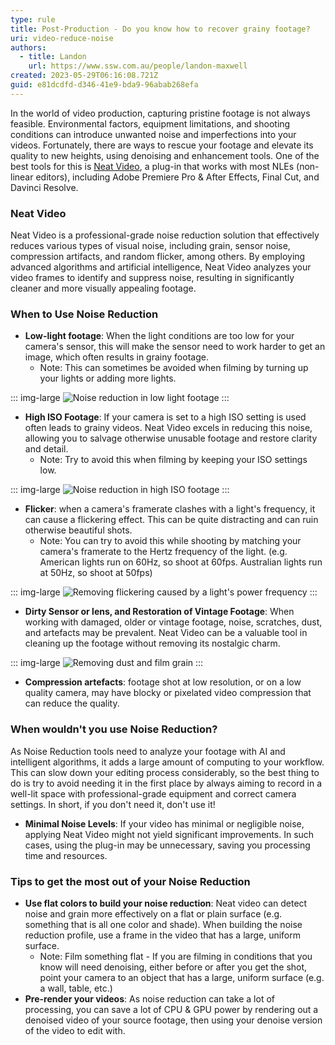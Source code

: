 ```yaml
---
type: rule
title: Post-Production - Do you know how to recover grainy footage?
uri: video-reduce-noise
authors:
  - title: Landon
    url: https://www.ssw.com.au/people/landon-maxwell
created: 2023-05-29T06:16:08.721Z
guid: e81dcdfd-d346-41e9-bda9-96abab268efa
---
```

In the world of video production, capturing pristine footage is not always feasible. Environmental factors, equipment limitations, and shooting conditions can introduce unwanted noise and imperfections into your videos. Fortunately, there are ways to rescue your footage and elevate its quality to new heights, using denoising and enhancement tools.
One of the best tools for this is [Neat Video](https://www.neatvideo.com/), a plug-in that works with most NLEs (non-linear editors), including Adobe Premiere Pro & After Effects, Final Cut, and Davinci Resolve.
            
<!--endintro-->

### Neat Video
Neat Video is a professional-grade noise reduction solution that effectively reduces various types of visual noise, including grain, sensor noise, compression artifacts, and random flicker, among others. 
By employing advanced algorithms and artificial intelligence, Neat Video analyzes your video frames to identify and suppress noise, resulting in significantly cleaner and more visually appealing footage.



### When to Use Noise Reduction

- **Low-light footage**: When the light conditions are too low for your camera's sensor, this will make the sensor need to work harder to get an image, which often results in grainy footage. 
  - Note: This can sometimes be avoided when filming by turning up your lights or adding more lights.

::: img-large
![Noise reduction in low light footage](https://tv.ssw.com/wp-content/uploads/2023/05/slider_lake_3.gif)
:::


- **High ISO Footage**: If your camera is set to a high ISO setting is used often leads to grainy videos. Neat Video excels in reducing this noise, allowing you to salvage otherwise unusable footage and restore clarity and detail. 
  - Note: Try to avoid this when filming by keeping your ISO settings low.

::: img-large
![Noise reduction in high ISO footage](https://tv.ssw.com/wp-content/uploads/2023/05/backyard_slider_11_top.gif)
:::




- **Flicker**: when a camera's framerate clashes with a light's frequency, it can cause a flickering effect. This can be quite distracting and can ruin otherwise beautiful shots. 
  - Note: You can try to avoid this while shooting by matching your camera's framerate to the Hertz frequency of the light. (e.g. American lights run on 60Hz, so shoot at 60fps. Australian lights run at 50Hz, so shoot at 50fps)

::: img-large
![Removing flickering caused by a light's power frequency](https://tv.ssw.com/wp-content/uploads/2023/05/cake_slider_1.gif)
:::

- **Dirty Sensor or lens, and Restoration of Vintage Footage**: When working with damaged, older or vintage footage, noise, scratches, dust, and artefacts may be prevalent. Neat Video can be a valuable tool in cleaning up the footage without removing its nostalgic charm.

::: img-large
![Removing dust and film grain](https://tv.ssw.com/wp-content/uploads/2023/05/clouds_slider_11NVx1.gif)
:::

- **Compression artefacts**: footage shot at low resolution, or on a low quality camera, may have blocky or pixelated video compression that can reduce the quality.





### When wouldn't you use Noise Reduction?
As Noise Reduction tools need to analyze your footage with AI and intelligent algorithms, it adds a large amount of computing to your workflow.
This can slow down your editing process considerably, so the best thing to do is try to avoid needing it in the first place by always aiming to record in a well-lit space with professional-grade equipment and correct camera settings.
In short, if you don't need it, don't use it!

- **Minimal Noise Levels**: If your video has minimal or negligible noise, applying Neat Video might not yield significant improvements. In such cases, using the plug-in may be unnecessary, saving you processing time and resources.





### Tips to get the most out of your Noise Reduction
- **Use flat colors to build your noise reduction**: Neat video can detect noise and grain more effectively on a flat or plain surface (e.g. something that is all one color and shade). When building the noise reduction profile, use a frame in the video that has a large, uniform surface.
  - Note: Film something flat - If you are filming in conditions that you know will need denoising, either before or after you get the shot, point your camera to an object that has a large, uniform surface (e.g. a wall, table, etc.)
- **Pre-render your videos**: As noise reduction can take a lot of processing, you can save a lot of CPU & GPU power by rendering out a denoised video of your source footage, then using your denoise version of the video to edit with.
